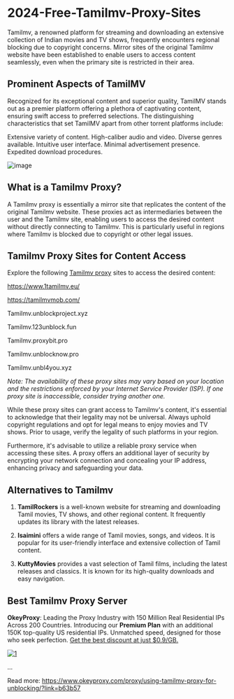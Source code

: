 # 2024-Free-Tamilmv-Proxy-Sites
Tamilmv, a renowned platform for streaming and downloading an extensive collection of Indian movies and TV shows, frequently encounters regional blocking due to copyright concerns. Mirror sites of the original Tamilmv website have been established to enable users to access content seamlessly, even when the primary site is restricted in their area.

## Prominent Aspects of TamilMV

Recognized for its exceptional content and superior quality, TamilMV stands out as a premier platform offering a plethora of captivating content, ensuring swift access to preferred selections. The distinguishing characteristics that set TamilMV apart from other torrent platforms include:

Extensive variety of content.
High-caliber audio and video.
Diverse genres available.
Intuitive user interface.
Minimal advertisement presence.
Expedited download procedures.

![image](https://github.com/okeyproxy2/2024-Free-Tamilmv-Proxy-Sites/assets/155126786/01bda520-6453-4f62-bc49-e1e7587096be)

## What is a Tamilmv Proxy?

A Tamilmv proxy is essentially a mirror site that replicates the content of the original Tamilmv website. These proxies act as intermediaries between the user and the Tamilmv site, enabling users to access the desired content without directly connecting to Tamilmv. This is particularly useful in regions where Tamilmv is blocked due to copyright or other legal issues.

## Tamilmv Proxy Sites for Content Access

Explore the following [Tamilmv proxy](https://www.okeyproxy.com/proxy/using-tamilmv-proxy-for-unblocking/?link=b63b57) sites to access the desired content:

https://www.1tamilmv.eu/

https://tamilmvmob.com/

Tamilmv.unblockproject.xyz

Tamilmv.123unblock.fun

Tamilmv.proxybit.pro

Tamilmv.unblocknow.pro

Tamilmv.unbl4you.xyz

*Note: The availability of these proxy sites may vary based on your location and the restrictions enforced by your Internet Service Provider (ISP). If one proxy site is inaccessible, consider trying another one.*

While these proxy sites can grant access to Tamilmv's content, it's essential to acknowledge that their legality may not be universal. Always uphold copyright regulations and opt for legal means to enjoy movies and TV shows. Prior to usage, verify the legality of such platforms in your region.

Furthermore, it's advisable to utilize a reliable proxy service when accessing these sites. A proxy offers an additional layer of security by encrypting your network connection and concealing your IP address, enhancing privacy and safeguarding your data.

## Alternatives to Tamilmv

1. **TamilRockers** is a well-known website for streaming and downloading Tamil movies, TV shows, and other regional content. It frequently updates its library with the latest releases.

3. **Isaimini** offers a wide range of Tamil movies, songs, and videos. It is popular for its user-friendly interface and extensive collection of Tamil content.

5. **KuttyMovies** provides a vast selection of Tamil films, including the latest releases and classics. It is known for its high-quality downloads and easy navigation.

## Best Tamilmv Proxy Server

**OkeyProxy**: Leading the Proxy Industry with 150 Million Real Residential IPs Across 200 Countries. Introducing our **Premium Plan** with an additional 150K top-quality US residential IPs. Unmatched speed, designed for those who seek perfection.
[Get the best discount at just $0.9/GB.](https://www.okeyproxy.com/en/residential-proxies)

[![1](https://github.com/okeyproxy2/2024-Free-Tamilmv-Proxy-Sites/assets/155126786/ed59bedf-c656-4784-8752-2fa31a11c8e7)](https://www.okeyproxy.com/en/residential-proxies)

...

Read more: https://www.okeyproxy.com/proxy/using-tamilmv-proxy-for-unblocking/?link=b63b57
